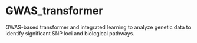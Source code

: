 # GWAS_transformer
GWAS-based transformer and integrated learning to analyze genetic data to identify significant SNP loci and biological pathways.
